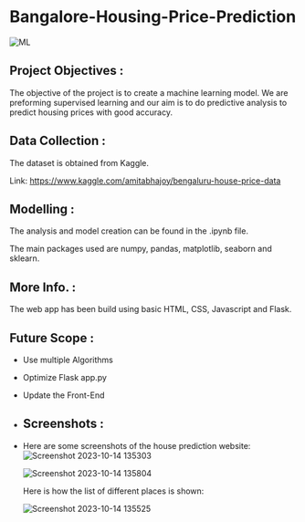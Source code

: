 # Bangalore-Housing-Price-Prediction

![ML](https://img.shields.io/badge/ML-Regression-blue.svg) 

## Project Objectives :
The objective of the project is to create a machine learning model. We are preforming supervised learning and our aim is to do predictive analysis to predict housing prices with good accuracy.

## Data Collection :
The dataset is obtained from Kaggle. 

Link: https://www.kaggle.com/amitabhajoy/bengaluru-house-price-data

## Modelling :
The analysis and model creation can be found in the .ipynb file. 

The main packages used are numpy, pandas, matplotlib, seaborn and sklearn.  

## More Info. :
The web app has been build using basic HTML, CSS, Javascript and Flask.

## Future Scope :
* Use multiple Algorithms
* Optimize Flask app.py
* Update the Front-End

* ## Screenshots :
* Here are some screenshots of the house prediction website:
  ![Screenshot 2023-10-14 135303](https://github.com/Parth20401/House_Price_Predictor/assets/97301303/368c5fff-49b8-4e41-be0d-736957f8319a)

  ![Screenshot 2023-10-14 135804](https://github.com/Parth20401/House_Price_Predictor/assets/97301303/18301acc-2009-4ece-9479-e9bcde141db3)

  <p>
    Here is how the list of different places is shown:
  </p>
      
  ![Screenshot 2023-10-14 135525](https://github.com/Parth20401/House_Price_Predictor/assets/97301303/c24f3a0e-7dfd-41ce-b469-6914b84c6fb9)


